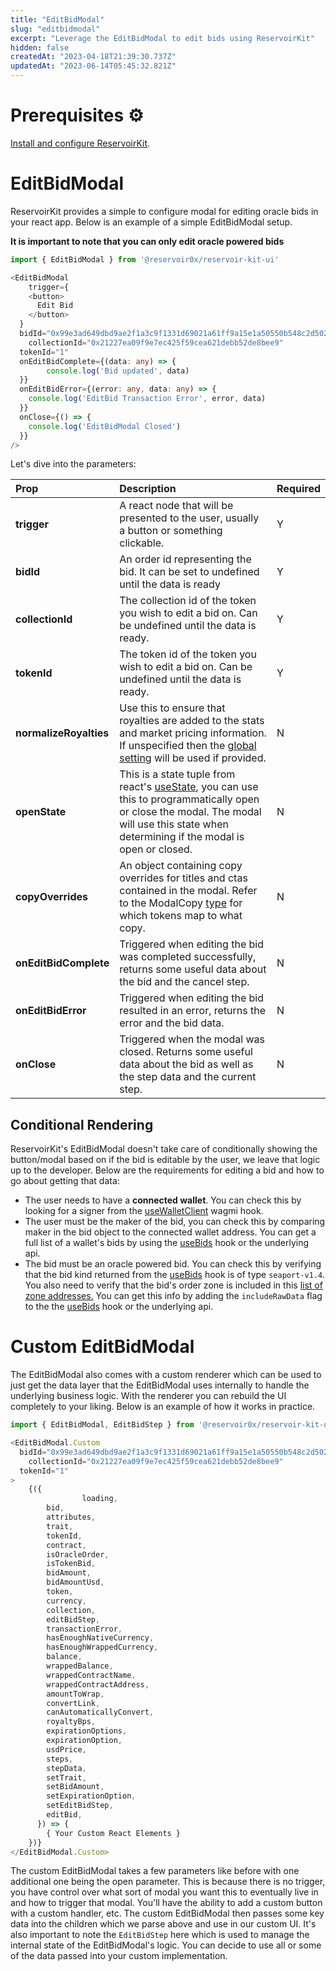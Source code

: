 ```yaml
---
title: "EditBidModal"
slug: "editbidmodal"
excerpt: "Leverage the EditBidModal to edit bids using ReservoirKit"
hidden: false
createdAt: "2023-04-18T21:39:30.737Z"
updatedAt: "2023-06-14T05:45:32.821Z"
---
```

# Prerequisites ⚙️

[Install and configure ReservoirKit](https://docs.reservoir.tools/reference/installing-reservoirkit). 

# EditBidModal

ReservoirKit provides a simple to configure modal for editing oracle bids in your react app. Below is an example of a simple EditBidModal setup.

**It is important to note that you can only edit oracle powered bids**

```typescript
import { EditBidModal } from '@reservoir0x/reservoir-kit-ui'

<EditBidModal
	trigger={
  	<button>
      Edit Bid
    </button>
  }
  bidId="0x99e3ad649dbd9ae2f1a3c9f1331d69021a61ff9a15e1a50550b548c2d502ff05"
	collectionId="0x21227ea09f9e7ec425f59cea621debb52de8bee9"  
  tokenId="1"
  onEditBidComplete={(data: any) => {
		console.log('Bid updated', data)
  }}
  onEditBidError={(error: any, data: any) => {
  	console.log('EditBid Transaction Error', error, data)
  }}
  onClose={() => {
  	console.log('EditBidModal Closed')
  }}
/>
```

Let's dive into the parameters:

| Prop                   | Description                                                                                                                                                                                                                                                       | Required |
| :--------------------- | :---------------------------------------------------------------------------------------------------------------------------------------------------------------------------------------------------------------------------------------------------------------- | :------- |
| **trigger**            | A react node that will be presented to the user, usually a button or something clickable.                                                                                                                                                                         | Y        |
| **bidId**              | An order id representing the bid. It can be set to undefined until the data is ready                                                                                                                                                                              | Y        |
| **collectionId**       | The collection id of the token you wish to edit a bid on. Can be undefined until the data is ready.                                                                                                                                                               | Y        |
| **tokenId**            | The token id of the token you wish to edit a bid on. Can be undefined until the data is ready.                                                                                                                                                                    | Y        |
| **normalizeRoyalties** | Use this to ensure that royalties are added to the stats and market pricing information. If unspecified then the [global setting](https://docs.reservoir.tools/reference/installing-reservoirkit#configuring-reservoirkit-ui) will be used if provided.           | N        |
| **openState**          | This is a state tuple from react's [useState](https://reactjs.org/docs/hooks-state.html), you can use this to programmatically open or close the modal. The modal will use this state when determining if the modal is open or closed.                            | N        |
| **copyOverrides**      | An object containing copy overrides for titles and ctas contained in the modal. Refer to the ModalCopy [type](https://github.com/reservoirprotocol/reservoir-kit/blob/main/packages/ui/src/modal/editBid/EditBidModal.tsx#L37) for which tokens map to what copy. | N        |
| **onEditBidComplete**  | Triggered when editing the bid was completed successfully, returns some useful data about the bid and the cancel step.                                                                                                                                            | N        |
| **onEditBidError**     | Triggered when editing the bid resulted in an error, returns the error and the bid data.                                                                                                                                                                          | N        |
| **onClose**            | Triggered when the modal was closed. Returns some useful data about the bid as well as the step data and the current step.                                                                                                                                        | N        |

## Conditional Rendering

ReservoirKit's EditBidModal doesn't take care of conditionally showing the button/modal based on if the bid is editable by the user, we leave that logic up to the developer. Below are the requirements for editing a bid and how to go about getting that data:

- The user needs to have a **connected wallet**. You can check this by looking for a signer from the [useWalletClient](https://wagmi.sh/react/hooks/useWalletClient) wagmi hook.
- The user must be the maker of the bid, you can check this by comparing maker in the bid object to the connected wallet address. You can get a full list of a wallet's bids by using the [useBids](https://docs.reservoir.tools/reference/reservoirkit-hooks#usebids) hook or the underlying api.
- The bid must be an oracle powered bid. You can check this by verifying that the bid kind returned from the [useBids](https://docs.reservoir.tools/reference/reservoirkit-hooks#usebids) hook is of type `seaport-v1.4`. You also need to verify that the bid's order zone is included in this [list of zone addresses.](https://github.com/reservoirprotocol/reservoir-kit/blob/main/packages/ui/src/constants/zoneAddresses.ts) You can get this info by adding the `includeRawData` flag to the the [useBids](https://docs.reservoir.tools/reference/reservoirkit-hooks#usebids) hook or the underlying api.

# Custom EditBidModal

The EditBidModal also comes with a custom renderer which can be used to just get the data layer that the EditBidModal uses internally to handle the underlying business logic. With the renderer you can rebuild the UI completely to your liking. Below is an example of how it works in practice.

```typescript
import { EditBidModal, EditBidStep } from '@reservoir0x/reservoir-kit-ui'

<EditBidModal.Custom
  bidId="0x99e3ad649dbd9ae2f1a3c9f1331d69021a61ff9a15e1a50550b548c2d502ff05"
	collectionId="0x21227ea09f9e7ec425f59cea621debb52de8bee9"  
  tokenId="1"
>
    {({
				loading,
        bid,
        attributes,
        trait,
        tokenId,
        contract,
        isOracleOrder,
        isTokenBid,
        bidAmount,
        bidAmountUsd,
        token,
        currency,
        collection,
        editBidStep,
        transactionError,
        hasEnoughNativeCurrency,
        hasEnoughWrappedCurrency,
        balance,
        wrappedBalance,
        wrappedContractName,
        wrappedContractAddress,
        amountToWrap,
        convertLink,
        canAutomaticallyConvert,
        royaltyBps,
        expirationOptions,
        expirationOption,
        usdPrice,
        steps,
        stepData,
        setTrait,
        setBidAmount,
        setExpirationOption,
        setEditBidStep,
        editBid,
      }) => {
        { Your Custom React Elements }
    })}
</EditBidModal.Custom>
```

The custom EditBidModal takes a few parameters like before with one additional one being the open parameter. This is because there is no trigger, you have control over what sort of modal you want this to eventually live in and how to trigger that modal. You'll have the ability to add a custom button with a custom handler, etc. The custom EditBidModal then passes some key data into the children which we parse above and use in our custom UI. It's also important to note the `EditBidStep` here which is used to manage the internal state of the EditBidModal's logic. You can decide to use all or some of the data passed into your custom implementation.
